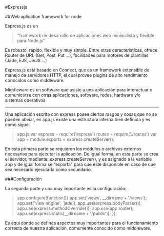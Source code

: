 #Expressjs

##Web aplication framework  for node

Espress.js es un 
>"framework de desarrollo de aplicaciones web minimalista y flexible para Node.js"

Es robusto, rápido, flexible y muy simple. Entre otras características, ofrece Router de URL (Get, Post, Put …), facilidades para motores de plantillas (Jade, EJS, JinJS …)

Express.js está basado en Connect, que es un framework extensible de manejo de servidores HTTP, el cual provee plugins de alto rendimiento conocidos como middleware.

Middleware es un software que asiste a una aplicación para interactuar o comunicarse con otras aplicaciones, software, redes, hardware y/o sistemas operativos
______________________

Una aplicación escrita con express posee ciertos rasgos y cosas que no se pueden obviar, en app.js existe una estructura interna bien definida y es como sigue:

> app.js
var express = require('express')
 routes = require('./routes')
 var app = module.exports = express.createServer();

En esta primera parte se requieren los módulos o archivos externos necesarios para ejecutar la aplicación.
De igual forma, en esta parte se crea el servidor, mediante: express.createServer(), y es asignado a la variable app y de igual forma se “exporta” para que este disponible en caso de que sea necesario ejecutarla como secundario.

###Configuración  

La segunda parte y una muy importante es la configuración:

> app.configure(function(){
  app.set('views', __dirname + '/views');
  app.set('view engine', 'jade');
  app.use(express.bodyParser());
  app.use(express.methodOverride());
  app.use(app.router);
  app.use(express.static(__dirname + '/public'));
});

Es aqui donde se defines aspectos muy importantes para el funcionamiento correcto de nuestra aplicación, comumente conocido como middleware.
